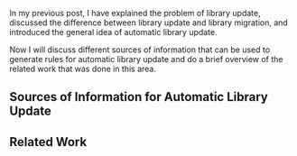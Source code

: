 In my previous post, I have explained the problem of library update, discussed the difference between library update and library migration, and introduced the general idea of automatic library update.

Now I will discuss different sources of information that can be used to generate rules for automatic library update and do a brief overview of the related work that was done in this area.

## Sources of Information for Automatic Library Update

## Related Work